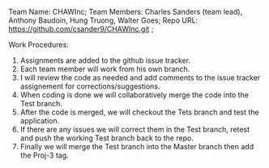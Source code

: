 Team Name: CHAWInc;
Team Members: Charles Sanders (team lead), Anthony Baudoin, Hung Truong, Walter Goes;
Repo URL: https://github.com/csander9/CHAWInc.git ;

Work Procedures:
1) Assignments are added to the github issue tracker.
2) Each team member will work from his own branch.
3) I will review the code as needed and add comments to the issue tracker assignement for corrections/suggestions.
4) When coding is done we will collaboratively merge the code into the Test branch.
5) After the code is merged, we will checkout the Tets branch and test the application.
6) If there are any issues we will correct them in the Test branch, retest and push the working Test branch back to the repo.
7) Finally we will merge the Test branch into the Master branch then add the Proj-3 tag.

